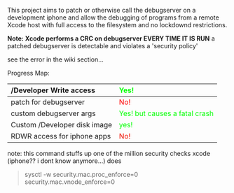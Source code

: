 This project aims to patch or otherwise call the debugserver on a development iphone  and allow the debugging of programs from a remote Xcode host with full access to the filesystem and no lockdownd restrictions.


**Note: Xcode performs a CRC on debugserver EVERY TIME IT IS RUN** a patched debugserver is detectable and violates a 'security policy'


see the error in the wiki section...

Progress Map:

| /Developer Write access| <font color='#00FF00'>Yes!      </font>      |
|:-----------------------|:---------------------------------------------|
| patch for debugserver  |<font color='#FF0000'> No! </font>            |
| custom debugserver args| <font color='#00FF00'>Yes! but causes a fatal crash </font>|
| Custom /Developer disk image|<font color='#00FF00'>yes!</font>             |
|RDWR access for iphone apps| <font color='#F00F00'>No! </font>            |

note: this command stuffs up one of the million security checks xcode (iphone?? i dont know anymore...) does

> sysctl -w security.mac.proc\_enforce=0 security.mac.vnode\_enforce=0
